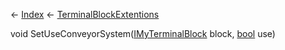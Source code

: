 ← [Index](Api-Index) ← [TerminalBlockExtentions](Sandbox.ModAPI.Ingame.TerminalBlockExtentions)

void SetUseConveyorSystem([IMyTerminalBlock](Sandbox.ModAPI.Ingame.IMyTerminalBlock) block, [bool](System.Boolean) use)

